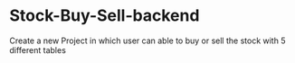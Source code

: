 # Stock-Buy-Sell-backend
Create a new Project in which user can able to buy or sell the stock with 5 different tables

